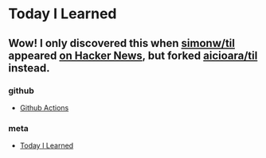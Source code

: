 
# Today I Learned

Wow! I only discovered this when [simonw/til](https://github.com/simonw/til)
appeared [on Hacker News](https://news.ycombinator.com/item?id=22920437), but
forked [aicioara/til](https://github.com/aicioara/til/) instead.
---

### github

- [Github Actions](github/github-actions.md)

### meta

- [Today I Learned](meta/today-i-learned.md)

